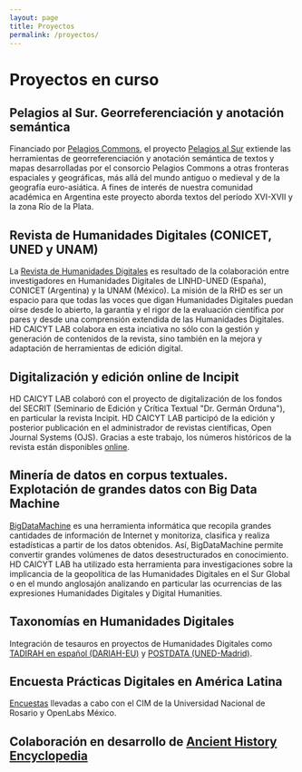 ```yaml
---
layout: page
title: Proyectos
permalink: /proyectos/
---
```


# Proyectos en curso

## Pelagios al Sur. Georreferenciación y anotación semántica
Financiado por [Pelagios Commons](http://commons.pelagios.org/), el proyecto [Pelagios al Sur][pelagios-site] extiende las herramientas de georreferenciación y anotación semántica de textos y mapas desarrolladas por el consorcio Pelagios Commons a otras fronteras espaciales y geográficas, más allá del mundo antiguo o medieval y de la geografía euro-asiática. A fines de interés de nuestra comunidad académica en Argentina este proyecto aborda textos del período XVI-XVII y la zona Río de la Plata.

## Revista de Humanidades Digitales (CONICET, UNED y UNAM)
La [Revista de Humanidades Digitales][revistahd-site] es resultado de la colaboración entre investigadores en Humanidades Digitales de LINHD-UNED (España), CONICET (Argentina) y la UNAM (México). La misión de la RHD es ser un espacio para que todas las voces que digan Humanidades Digitales puedan oírse desde lo abierto, la garantía y el rigor de la evaluación científica por pares y desde una comprensión extendida de las Humanidades Digitales. 
HD CAICYT LAB colabora en esta inciativa no sólo con la gestión y generación de contenidos de la revista, sino también en la mejora y adaptación de herramientas de edición digital.

## Digitalización y edición online de Incipit
HD CAICYT LAB colaboró con el proyecto de digitalización de los fondos del SECRIT (Seminario de Edición y Crítica Textual "Dr. Germán Orduna"), en particular la revista Incipit. HD CAICYT LAB participó de la edición y posterior publicación en el administrador de revistas científicas, Open Journal Systems (OJS). Gracias a este trabajo, los números históricos de la revista están disponibles [online][incipit-site].

## Minería de datos en corpus textuales. Explotación de grandes datos con Big Data Machine
[BigDataMachine][bdm-site] es una herramienta informática que recopila grandes cantidades de información de Internet y monitoriza, clasifica y realiza estadísticas a partir de los datos obtenidos. Así, BigDataMachine permite convertir grandes volúmenes de datos desestructurados en conocimiento.
HD CAICYT LAB ha utilizado esta herramienta para investigaciones sobre la implicancia de la geopolítica de las Humanidades Digitales en el Sur Global o en el mundo anglosajón analizando en particular las ocurrencias de las expresiones Humanidades Digitales y Digital Humanities. 

## Taxonomías en Humanidades Digitales
Integración de tesauros en proyectos de Humanidades Digitales como [TADIRAH en español (DARIAH-EU)][tadirah-site] y [POSTDATA (UNED-Madrid)][postdata-site].

## Encuesta Prácticas Digitales en América Latina
[Encuestas][encuesta-site] llevadas a cabo con el CIM de la Universidad Nacional de Rosario y OpenLabs México.

## Colaboración en desarrollo de [Ancient History Encyclopedia][ahe-site]

[pelagios-site]: http://commons.pelagios.org/2017/08/pelagios-commons-al-sur-extending-pelagios-to-the-south-of-the-american-continent-2/
[revistahd-site]: http://revistas.uned.es/index.php/RHD/
[incipit-site]:[http://www.iibicrit-conicet.gov.ar/ojs/index.php/incipit/index]
[bdm-site]: http://www.bigdatamachine.net/es/home.php
[tadirah-site]: http://www.vocabularyserver.com/tadirah/es/index.php
[postdata-site]: http://www.vocabularyserver.com/lab/postdata/portalthes/home.php
[encuesta-site]: http://openlabs.limequery.com/954661?lang=es-MX
[ahe-site]: https://www.ancient.eu/